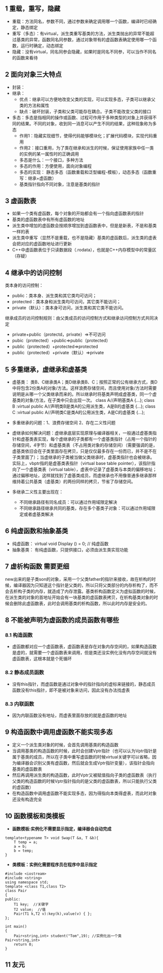 ## 1 重载，重写，隐藏
- 重载：方法同名，参数不同，通过参数来确定调用哪一个函数，编译时已经确定，静态绑定
- 重写（多态）：有virtual，派生类重写基类的方法，派生类抛出的异常不能超过基类的异常，函数同名同参数，通过对象带有的虚函数表确定使用哪一个函数，运行时确定，动态绑定
- 隐藏：没有virtual，同名同参会隐藏，如果时是同名不同参，可以当作不同名的函数来看待

## 2 面向对象三大特点
- 封装：
- 继承：
  - 优点：继承可以方便地改变父类的实现，可以实现多态，子类可以继承父类的方法和属性
  - 缺点：破坏封装，子类和父类可能存在耦合。子类不能改变父类的接口
- 多态：多态是指相同的操作或函数、过程可作用于多种类型的对象上并获得不同的结果。不同的对象，收到同一消息可以产生不同的结果，这种现象称为多态
  - 作用1：隐藏实现细节，使得代码能够模块化；扩展代码模块，实现代码重用
  - 作用2：接口重用，为了类在继承和派生的时候，保证使用家族中任一类的实例的某一属性时的正确调用
  - 多态是什么：一个接口，多种方法
  - 多态的作用：方便使用，面向对象编程
  - 多态的实现： 静态多态（函数重载和泛型编程-模板），动态多态（函数重写：继承+虚函数）
  - 基类指针指向不同对象，注意是基类的指针

## 3 虚函数表
- 如果一个类有虚函数，每个对象的开始都会有一个指向虚函数表的指针
- 基类的虚函数表中有所有虚函数的地址
- 派生类中增加的虚函数会按顺序增加到虚函数表中，但是是新表，不是和基类一样的表
- 派生类中重写（显然不是重载，也不是隐藏）基类的虚函数后，派生类的虚表会把对应的虚函数地址进行更新
- C++中虚函数表位于只读数据段（.rodata），也就是C++内存模型中的常量区（存疑）

## 4 继承中的访问控制
类本身的访问控制：
- public：类本身、派生类和其它类均可访问；
- protected：类本身和派生类均可访问，其它类不能访问；
- private（默认）：类本身可访问，派生类和其它类不能访问。

继承成员的访问控制规则：由父类成员的访问控制方式和继承访问控制方式共同决定
- private+public（protectd，private）=>不可访问
- pubic（protected）+public=>public（protected）
- public（protected）+protected=>protected
- public（protected）+private（默认）=>private

## 5 多重继承，虚继承和虚基类
- 虚基类： 类B、C继承类A；类D继承类B、C；按照正常的公有继承方式，类D中将包含2份类A的对象/方法。这样浪费存储空间，而且使用对象/方法时需要说明是从哪一个父类继承而来的。所以继承时将基类声明成虚基类，同一个虚基类的对象/方法，在子类中只会出现一次。
class A//声明基类A
{…};
class B :virtual public A//声明类B是类A的公用派生类，A是B的虚基类
{…};
class C :virtual public A//声明类C是类A的公用派生类，A是C的虚基类
{…};
- 多重继承的问题：1、浪费存储空间 2、存在二义性问题
- 虚继承如何解决问题：虚继承底层实现原理与编译器相关，一般通过虚基类指针和虚基类表实现，每个虚继承的子类都有一个虚基类指针（占用一个指针的存储空间，4字节）和虚基类表（不占用类对象的存储空间）（需要强调的是，虚基类依旧会在子类里面存在拷贝，只是仅仅最多存在一份而已，并不是不在子类里面了）；当虚继承的子类被当做父类继承时，虚基类指针也会被继承。实际上，vbptr指的是虚基类表指针（virtual base table pointer），该指针指向了一个虚基类表（virtual table），虚表中记录了虚基类与本类的偏移地址；通过偏移地址，这样就找到了虚基类成员，而虚继承也不用像普通多继承那样维持着公共基类（虚基类）的两份同样的拷贝，节省了存储空间。 

- 多继承二义性主要出现在：
  - 不同继承路径有同名成员：可以通过作用域限定解决
  - 不同继承路径继承共同的基类，存在多个基类子对象：可以通过作用域限定或者虚基类解决


## 6 纯虚函数和抽象基类
- 纯虚函数： virtual void Display () = 0; // 纯虚函数
- 抽象基类： 有纯虚函数，只提供接口，必须由派生类实现功能


## 7 虚析构函数 **需要更细**
new出来的是子类son的对象，采用一个父类father的指针来接收，故在析构的时候，编译器因为只知道这个指针是父类的，所以只将父类部分的内存析构了，而不会去析构子类的内存，就造成了内存泄露。基类析构函数定义为虚拟函数的时候，在派生类的对象的首地址开始会有一块基类的虚函数表拷贝，在析构基类对象的时候会删除此虚函数表，此时会调用基类的析构函数，所以此时内存是安全的。

## 8 不能被声明为虚函数的成员函数有哪些
### 8.1 构造函数
- 虚函数都对应一个虚函数表，虚函数表是存在对象内存空间的，如果构造函数是虚的，就需要一个虚函数表来调用，但是类还没实例化没有内存空间就没有虚函数表，这根本就是个死循环
### 8.2 静态成员函数
- 没有this指针，而虚函数是通过对象中的指针指向的虚标来链接的，静态成员函数没有this指针，即不是被对象来访问，因此没有办法找虚表
### 8.3 内联函数
- 因为内联函数没有地址，而虚表里面存放的就是虚函数的地址

## 9 构造函数中调用虚函数不能实现多态
- 定义一个派生类对象的时候，会首先调用基类的构造函数
- 当调用基类的构造函数的时候，此时会创建Vptr指针（也可以认为Vptr指针是属于基类的成员，所以在子类中重写虚函数的时候virtual关键字可以省略，因为编译器会识别父类有虚函数，然后就会生成Vptr指针变量），该指针会指向基类的虚函数表
- 然后再调用派生类的构造函数，此时Vptr又被赋值指向子类的虚函数表（执行父类的构造函数的时候Vptr指针指向的是父类的虚函数表，所以只能执行父类的虚函数）
- 在构造函数中调用虚函数不能实现多态，因为得指向本类得虚表，而此时对象还没有构造完全

## 10 函数模板和类模板
- **函数模板:实例化不需要显示指定，编译器会自动完成**
```
template<typename T> void Swap(T &a, T &b){
    T temp = a;
    a = b;
    b = temp;
}
```
- **类模板：实例化需要程序员在程序中显示指定**
```
#include <iostream>
#include <string>
using namespace std;
template <class T1,class T2>
class Pair
{
public:
    T1 key;  //关键字
    T2 value;  //值
    Pair(T1 k,T2 v):key(k),value(v) { };
};

int main()
{
    Pair<string,int> student("Tom",19); //实例化出一个类 Pair<string,int>
    return 0;
}
```

## 11 友元
